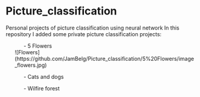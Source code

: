 # Picture_classification
Personal projects of picture classification using neural network
In this repository I added some private picture classification projects:
<ul>
  <ol>- 5 Flowers</ol>
  ![Flowers](https://github.com/JamBelg/Picture_classification/5%20Flowers/image_flowers.jpg)
  <ol>- Cats and dogs</ol>
  <ol>- Wilfire forest</ol>
</ul>
